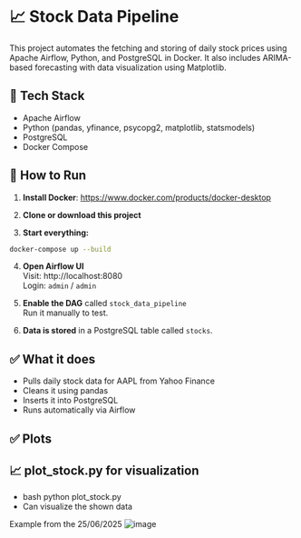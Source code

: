 # 📈 Stock Data Pipeline

This project automates the fetching and storing of daily stock prices using Apache Airflow, Python, and PostgreSQL in Docker. It also includes ARIMA-based forecasting with data visualization using Matplotlib. 

## 🧰 Tech Stack
- Apache Airflow
- Python (pandas, yfinance, psycopg2, matplotlib, statsmodels)
- PostgreSQL
- Docker Compose

## 🚀 How to Run

1. **Install Docker**: https://www.docker.com/products/docker-desktop

2. **Clone or download this project**

3. **Start everything:**

```bash
docker-compose up --build
```

4. **Open Airflow UI**  
Visit: http://localhost:8080  
Login: `admin` / `admin`

5. **Enable the DAG** called `stock_data_pipeline`  
Run it manually to test.

6. **Data is stored** in a PostgreSQL table called `stocks`.

## ✅ What it does

- Pulls daily stock data for AAPL from Yahoo Finance
- Cleans it using pandas
- Inserts it into PostgreSQL
- Runs automatically via Airflow

## ✅ Plots

## 📈 plot_stock.py for visualization
- bash python plot_stock.py
- Can visualize the shown data

Example from the 25/06/2025
![image](https://github.com/user-attachments/assets/5a23ce28-ac96-468a-8448-63bb2c1a348f)
